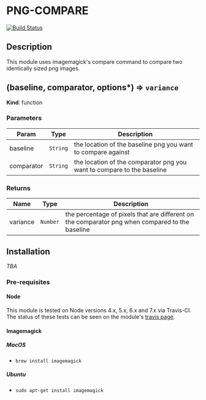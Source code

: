 # PNG-COMPARE

[![Build Status](https://travis-ci.org/maxcbc/png-compare.svg?branch=master)](https://travis-ci.org/maxcbc/png-compare)

## Description

This module uses imagemagick's compare command to compare two identically sized png images.

## (baseline, comparator, options*) ⇒ `variance`

**Kind**: function

### Parameters

| Param      | Type     | Description                                                              |
| ---------- | -------- | ------------------------------------------------------------------------ |
| baseline   | `String` | the location of the baseline png you want to compare against             |
| comparator | `String` | the location of the comparator png you want to compare to the baseline   |

### Returns
| Name      | Type      | Description                                                                                      |
| ---------- | -------- | ------------------------------------------------------------------------------------------------ |
| variance   | `Number` | the percentage of pixels that are different on the comparator png when compared to the baseline  |




## Installation

*TBA*

<!--To add this to your module run:-->
<!--`npm i png-compare`-->

### Pre-requisites

#### Node
This module is tested on Node versions 4.x, 5.x, 6.x and 7.x via Travis-CI. The status of these tests can be seen on the module's [travis page](https://travis-ci.org/maxcbc/png-compare).


#### Imagemagick

##### MacOS
- `brew install imagemagick`

##### Ubuntu 
- `sudo apt-get install imagemagick`